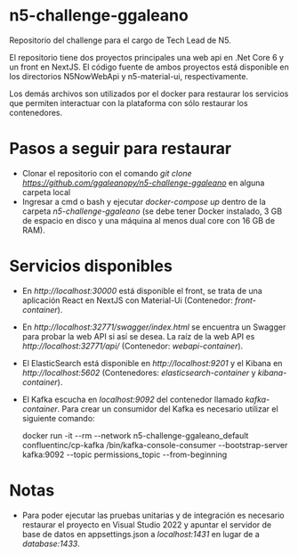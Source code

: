# n5-challenge-ggaleano
Repositorio del challenge para el cargo de Tech Lead de N5.

El repositorio tiene dos proyectos principales una web api en .Net Core 6 y un front en NextJS. El código fuente de ambos proyectos está disponible en los directorios N5NowWebApi y n5-material-ui, respectivamente.

Los demás archivos son utilizados por el docker para restaurar los servicios que permiten interactuar con la plataforma con sólo restaurar los contenedores. 

# Pasos a seguir para restaurar

- Clonar el repositorio con el comando *git clone https://github.com/ggaleanopy/n5-challenge-ggaleano* en alguna carpeta local
- Ingresar a cmd o bash y ejecutar *docker-compose up* dentro de la carpeta *n5-challenge-ggaleano* (se debe tener Docker instalado, 3 GB de espacio en disco y una máquina al menos dual core con 16 GB de RAM).

# Servicios disponibles

- En *http://localhost:30000* está disponible el front, se trata de una aplicación React en NextJS con Material-Ui (Contenedor: *front-container*).
- En *http://localhost:32771/swagger/index.html* se encuentra un Swagger para probar la web API si así se desea. La raíz de la web API es *http://localhost:32771/api/* (Contenedor: *webapi-container*).
- El ElasticSearch está disponible en *http://localhost:9201* y el Kibana en *http://localhost:5602* (Contenedores: *elasticsearch-container* y *kibana-container*).
- El Kafka escucha en *localhost:9092* del contenedor llamado *kafka-container*. Para crear un consumidor del Kafka es necesario utilizar el siguiente comando:

    docker run -it --rm --network n5-challenge-ggaleano_default confluentinc/cp-kafka /bin/kafka-console-consumer --bootstrap-server kafka:9092 --topic permissions_topic --from-beginning

# Notas

- Para poder ejecutar las pruebas unitarias y de integración es necesario restaurar el proyecto en Visual Studio 2022 y apuntar el servidor de base de datos en appsettings.json a *localhost:1431* en lugar de a *database:1433*.
